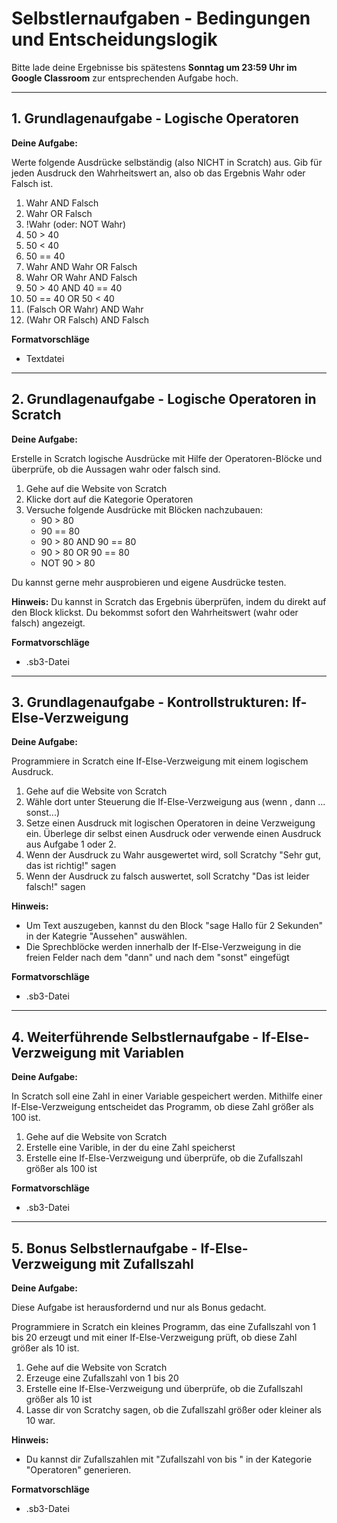 # Selbstlernaufgaben - Bedingungen und Entscheidungslogik

Bitte lade deine Ergebnisse bis spätestens **Sonntag um 23:59 Uhr im Google Classroom** zur entsprechenden Aufgabe hoch.

---

## 1. Grundlagenaufgabe - Logische Operatoren

**Deine Aufgabe:**

Werte folgende Ausdrücke selbständig (also NICHT in Scratch) aus. Gib für jeden Ausdruck den Wahrheitswert an, also ob das Ergebnis Wahr oder Falsch ist.
1. Wahr AND Falsch
2. Wahr OR Falsch
3. !Wahr (oder: NOT Wahr)
4. 50 > 40
5. 50 < 40
6. 50 == 40
7. Wahr AND Wahr OR Falsch
8. Wahr OR Wahr AND Falsch
9. 50 > 40 AND 40 == 40
10. 50 == 40 OR 50 < 40
11. (Falsch OR Wahr) AND Wahr
12. (Wahr OR Falsch) AND Falsch

**Formatvorschläge**
- Textdatei

---

## 2. Grundlagenaufgabe - Logische Operatoren in Scratch

**Deine Aufgabe:**

Erstelle in Scratch logische Ausdrücke mit Hilfe der Operatoren-Blöcke und überprüfe, ob die Aussagen wahr oder falsch sind.
1. Gehe auf die Website von Scratch
2. Klicke dort auf die Kategorie Operatoren
3. Versuche folgende Ausdrücke mit Blöcken nachzubauen:
   - 90 > 80
   - 90 == 80
   - 90 > 80 AND 90 == 80
   - 90 > 80 OR 90 == 80
   - NOT 90 > 80
  
Du kannst gerne mehr ausprobieren und eigene Ausdrücke testen.
     

**Hinweis:**
Du kannst in Scratch das Ergebnis überprüfen, indem du direkt auf den Block klickst. Du bekommst sofort den Wahrheitswert (wahr oder falsch) angezeigt.

**Formatvorschläge**
- .sb3-Datei

---

## 3. Grundlagenaufgabe - Kontrollstrukturen: If-Else-Verzweigung

**Deine Aufgabe:**

Programmiere in Scratch eine If-Else-Verzweigung mit einem logischem Ausdruck.
1. Gehe auf die Website von Scratch
2. Wähle dort unter Steuerung die If-Else-Verzweigung aus (wenn <Bedingung>, dann ... sonst...)
3. Setze einen Ausdruck mit logischen Operatoren in deine Verzweigung ein. Überlege dir selbst einen Ausdruck oder verwende einen Ausdruck aus Aufgabe 1 oder 2.
4. Wenn der Ausdruck zu Wahr ausgewertet wird, soll Scratchy "Sehr gut, das ist richtig!" sagen
5. Wenn der Ausdruck zu falsch auswertet, soll Scratchy "Das ist leider falsch!" sagen
     

**Hinweis:**
- Um Text auszugeben, kannst du den Block "sage Hallo für 2 Sekunden" in der Kategrie "Aussehen" auswählen.
- Die Sprechblöcke werden innerhalb der If-Else-Verzweigung in die freien Felder nach dem "dann" und nach dem "sonst" eingefügt

**Formatvorschläge**
- .sb3-Datei

---

## 4. Weiterführende Selbstlernaufgabe - If-Else-Verzweigung mit Variablen 
**Deine Aufgabe:**

In Scratch soll eine Zahl in einer Variable gespeichert werden. Mithilfe einer If-Else-Verzweigung entscheidet das Programm, ob diese Zahl größer als 100 ist.
1. Gehe auf die Website von Scratch
2. Erstelle eine Varible, in der du eine Zahl speicherst
3. Erstelle eine If-Else-Verzweigung und überprüfe, ob die Zufallszahl größer als 100 ist

**Formatvorschläge**
- .sb3-Datei

---

## 5. Bonus Selbstlernaufgabe - If-Else-Verzweigung mit Zufallszahl
**Deine Aufgabe:**

Diese Aufgabe ist herausfordernd und nur als Bonus gedacht.

Programmiere in Scratch ein kleines Programm, das eine Zufallszahl von 1 bis 20 erzeugt und mit einer If-Else-Verzweigung prüft, ob diese Zahl größer als 10 ist.
1. Gehe auf die Website von Scratch
2. Erzeuge eine Zufallszahl von 1 bis 20 
3. Erstelle eine If-Else-Verzweigung und überprüfe, ob die Zufallszahl größer als 10 ist
4. Lasse dir von Scratchy sagen, ob die Zufallszahl größer oder kleiner als 10 war.

**Hinweis:**
- Du kannst dir Zufallszahlen mit "Zufallszahl von <Zahl> bis <Zahl>" in der Kategorie "Operatoren" generieren.

**Formatvorschläge**
- .sb3-Datei

